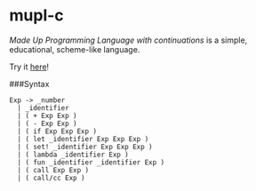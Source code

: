 mupl-c
======

*Made Up Programming Language with continuations* is a simple, educational, scheme-like language.

Try it [here](http://madflame991.github.io/mupl-c/examples/repl/repl.html)!

###Syntax

    Exp -> _number 
      | _identifier 
      | ( + Exp Exp )
      | ( - Exp Exp )
      | ( if Exp Exp Exp )
      | ( let _identifier Exp Exp Exp )
      | ( set! _identifier Exp Exp Exp )
      | ( lambda _identifier Exp )
      | ( fun _identifier _identifier Exp )
      | ( call Exp Exp )
      | ( call/cc Exp )